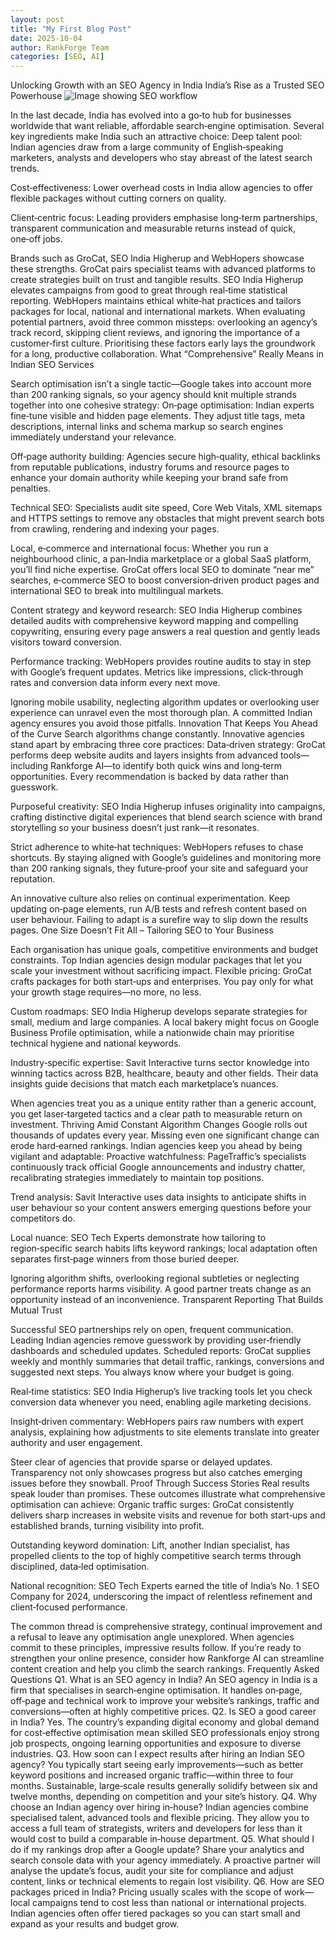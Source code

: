 ```yaml
---
layout: post
title: "My First Blog Post"
date: 2025-10-04
author: RankForge Team
categories: [SEO, AI]
---
```



Unlocking Growth with an SEO Agency in India
India’s Rise as a Trusted SEO Powerhouse
![Image showing SEO workflow](/blog/assets/images/image1.jpg)


In the last decade, India has evolved into a go‑to hub for businesses worldwide that want reliable, affordable search‑engine optimisation. Several key ingredients make India such an attractive choice:
Deep talent pool: Indian agencies draw from a large community of English‑speaking marketers, analysts and developers who stay abreast of the latest search trends.


Cost‑effectiveness: Lower overhead costs in India allow agencies to offer flexible packages without cutting corners on quality.


Client‑centric focus: Leading providers emphasise long‑term partnerships, transparent communication and measurable returns instead of quick, one‑off jobs.


Brands such as GroCat, SEO India Higherup and WebHopers showcase these strengths. GroCat pairs specialist teams with advanced platforms to create strategies built on trust and tangible results. SEO India Higherup elevates campaigns from good to great through real‑time statistical reporting. WebHopers maintains ethical white‑hat practices and tailors packages for local, national and international markets.
When evaluating potential partners, avoid three common missteps: overlooking an agency’s track record, skipping client reviews, and ignoring the importance of a customer‑first culture. Prioritising these factors early lays the groundwork for a long, productive collaboration.
What “Comprehensive” Really Means in Indian SEO Services

Search optimisation isn’t a single tactic—Google takes into account more than 200 ranking signals, so your agency should knit multiple strands together into one cohesive strategy:
On‑page optimisation: Indian experts fine‑tune visible and hidden page elements. They adjust title tags, meta descriptions, internal links and schema markup so search engines immediately understand your relevance.


Off‑page authority building: Agencies secure high‑quality, ethical backlinks from reputable publications, industry forums and resource pages to enhance your domain authority while keeping your brand safe from penalties.


Technical SEO: Specialists audit site speed, Core Web Vitals, XML sitemaps and HTTPS settings to remove any obstacles that might prevent search bots from crawling, rendering and indexing your pages.


Local, e‑commerce and international focus: Whether you run a neighbourhood clinic, a pan‑India marketplace or a global SaaS platform, you’ll find niche expertise. GroCat offers local SEO to dominate “near me” searches, e‑commerce SEO to boost conversion‑driven product pages and international SEO to break into multilingual markets.


Content strategy and keyword research: SEO India Higherup combines detailed audits with comprehensive keyword mapping and compelling copywriting, ensuring every page answers a real question and gently leads visitors toward conversion.


Performance tracking: WebHopers provides routine audits to stay in step with Google’s frequent updates. Metrics like impressions, click‑through rates and conversion data inform every next move.


Ignoring mobile usability, neglecting algorithm updates or overlooking user experience can unravel even the most thorough plan. A committed Indian agency ensures you avoid those pitfalls.
Innovation That Keeps You Ahead of the Curve
Search algorithms change constantly. Innovative agencies stand apart by embracing three core practices:
Data‑driven strategy: GroCat performs deep website audits and layers insights from advanced tools—including Rankforge AI—to identify both quick wins and long‑term opportunities. Every recommendation is backed by data rather than guesswork.


Purposeful creativity: SEO India Higherup infuses originality into campaigns, crafting distinctive digital experiences that blend search science with brand storytelling so your business doesn’t just rank—it resonates.


Strict adherence to white‑hat techniques: WebHopers refuses to chase shortcuts. By staying aligned with Google’s guidelines and monitoring more than 200 ranking signals, they future‑proof your site and safeguard your reputation.


An innovative culture also relies on continual experimentation. Keep updating on‑page elements, run A/B tests and refresh content based on user behaviour. Failing to adapt is a surefire way to slip down the results pages.
One Size Doesn’t Fit All – Tailoring SEO to Your Business

Each organisation has unique goals, competitive environments and budget constraints. Top Indian agencies design modular packages that let you scale your investment without sacrificing impact.
Flexible pricing: GroCat crafts packages for both start‑ups and enterprises. You pay only for what your growth stage requires—no more, no less.


Custom roadmaps: SEO India Higherup develops separate strategies for small, medium and large companies. A local bakery might focus on Google Business Profile optimisation, while a nationwide chain may prioritise technical hygiene and national keywords.


Industry‑specific expertise: Savit Interactive turns sector knowledge into winning tactics across B2B, healthcare, beauty and other fields. Their data insights guide decisions that match each marketplace’s nuances.


When agencies treat you as a unique entity rather than a generic account, you get laser‑targeted tactics and a clear path to measurable return on investment.
Thriving Amid Constant Algorithm Changes
Google rolls out thousands of updates every year. Missing even one significant change can erode hard‑earned rankings. Indian agencies keep you ahead by being vigilant and adaptable:
Proactive watchfulness: PageTraffic’s specialists continuously track official Google announcements and industry chatter, recalibrating strategies immediately to maintain top positions.


Trend analysis: Savit Interactive uses data insights to anticipate shifts in user behaviour so your content answers emerging questions before your competitors do.


Local nuance: SEO Tech Experts demonstrate how tailoring to region‑specific search habits lifts keyword rankings; local adaptation often separates first‑page winners from those buried deeper.


Ignoring algorithm shifts, overlooking regional subtleties or neglecting performance reports harms visibility. A good partner treats change as an opportunity instead of an inconvenience.
Transparent Reporting That Builds Mutual Trust

Successful SEO partnerships rely on open, frequent communication. Leading Indian agencies remove guesswork by providing user‑friendly dashboards and scheduled updates.
Scheduled reports: GroCat supplies weekly and monthly summaries that detail traffic, rankings, conversions and suggested next steps. You always know where your budget is going.


Real‑time statistics: SEO India Higherup’s live tracking tools let you check conversion data whenever you need, enabling agile marketing decisions.


Insight‑driven commentary: WebHopers pairs raw numbers with expert analysis, explaining how adjustments to site elements translate into greater authority and user engagement.


Steer clear of agencies that provide sparse or delayed updates. Transparency not only showcases progress but also catches emerging issues before they snowball.
Proof Through Success Stories
Real results speak louder than promises. These outcomes illustrate what comprehensive optimisation can achieve:
Organic traffic surges: GroCat consistently delivers sharp increases in website visits and revenue for both start‑ups and established brands, turning visibility into profit.


Outstanding keyword domination: Lift, another Indian specialist, has propelled clients to the top of highly competitive search terms through disciplined, data‑led optimisation.


National recognition: SEO Tech Experts earned the title of India’s No. 1 SEO Company for 2024, underscoring the impact of relentless refinement and client‑focused performance.


The common thread is comprehensive strategy, continual improvement and a refusal to leave any optimisation angle unexplored. When agencies commit to these principles, impressive results follow.
If you’re ready to strengthen your online presence, consider how Rankforge AI can streamline content creation and help you climb the search rankings.
Frequently Asked Questions
Q1. What is an SEO agency in India?
 An SEO agency in India is a firm that specialises in search‑engine optimisation. It handles on‑page, off‑page and technical work to improve your website’s rankings, traffic and conversions—often at highly competitive prices.
Q2. Is SEO a good career in India?
 Yes. The country’s expanding digital economy and global demand for cost‑effective optimisation mean skilled SEO professionals enjoy strong job prospects, ongoing learning opportunities and exposure to diverse industries.
Q3. How soon can I expect results after hiring an Indian SEO agency?
 You typically start seeing early improvements—such as better keyword positions and increased organic traffic—within three to four months. Sustainable, large‑scale results generally solidify between six and twelve months, depending on competition and your site’s history.
Q4. Why choose an Indian agency over hiring in‑house?
 Indian agencies combine specialised talent, advanced tools and flexible pricing. They allow you to access a full team of strategists, writers and developers for less than it would cost to build a comparable in‑house department.
Q5. What should I do if my rankings drop after a Google update?
 Share your analytics and search console data with your agency immediately. A proactive partner will analyse the update’s focus, audit your site for compliance and adjust content, links or technical elements to regain lost visibility.
Q6. How are SEO packages priced in India?
 Pricing usually scales with the scope of work—local campaigns tend to cost less than national or international projects. Indian agencies often offer tiered packages so you can start small and expand as your results and budget grow.

